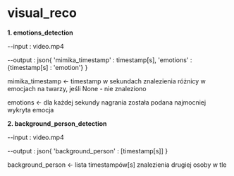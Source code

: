 # visual_reco

**1. emotions_detection**

--input : video.mp4

--output : json{
    'mimika_timestamp' : timestamp[s],
    'emotions' : {timestamp[s] : 'emotion'}
}

mimika_timestamp <- timestamp w sekundach znalezienia różnicy w emocjach na twarzy, jeśli None - nie znaleziono


emotions <- dla każdej sekundy nagrania została podana najmocniej wykryta emocja


**2. background_person_detection**

--input : video.mp4

--output : json{
    'background_person' : [timestamp[s]]
}

background_person <- lista timestampów[s] znalezienia drugiej osoby w tle
